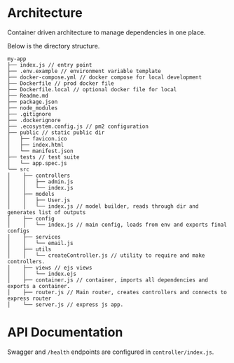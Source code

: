# Architecture

Container driven architecture to manage dependencies in one place.

Below is the directory structure.

```
my-app
├── index.js // entry point
├── .env.example // environment variable template
├── docker-compose.yml // docker compose for local development
├── Dockerfile // prod docker file
├── Dockerfile.local // optional docker file for local
├── Readme.md
├── package.json
├── node_modules
├── .gitignore
├── .dockerignore
├── .ecosystem.config.js // pm2 configuration
├── public // static public dir
│   ├── favicon.ico
│   ├── index.html
│   └── manifest.json
├── tests // test suite
│   └── app.spec.js
└── src
│    ├── controllers
│    │   ├── admin.js
│    │   └── index.js
│    ├── models
│    │   ├── User.js
│    │   └── index.js // model builder, reads through dir and generates list of outputs
│    ├── config
│    │   └── index.js // main config, loads from env and exports final configs
│    ├── services
│    │   └── email.js
│    ├── utils
│    │   └── createController.js // utility to require and make controllers.
│    ├── views // ejs views
│    │   └── index.ejs
│    ├── container.js // container, imports all dependencies and exports a container.
│    ├── router.js // Main router, creates controllers and connects to express router
│    └── server.js // express js app.
```

# API Documentation

Swagger and `/health` endpoints are configured in `controller/index.js`.
